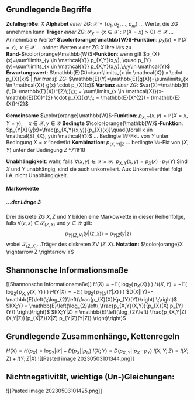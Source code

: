 ## Grundlegende Begriffe
**Zufallsgröße**: $X$
**Alphabet** *einer ZG*: $\mathcal{X}=\{a_{1},a_{2},…,a_{m}\}$ … Werte, die ZG annehmen kann
**Träger** *einer ZG*: $\mathcal{S}_{X}=\{x \in \mathcal{X} : \mathbb{P}(X=x)>0\} \subset \mathcal{X}$ … Annehmbare Werte?
**$\color{orange}\mathbb{W}$-Funktion**: $p_X(x)=\mathbb{P}(X=x), \;\; x \in \mathcal{X}$ … ordnet Werten $x$ der ZG $X$ ihre $\mathbb{W}$s zu
**Rand-**$\color{orange}\mathbb{W}$**-Funktion**: wenn gilt $p_{X}(x)=\sum\limits_{y \in \mathcal{Y}} p_{X,Y}(x,y), \quad p_{Y}(y)=\sum\limits_{x \in \mathcal{Y}} p_{X,Y}(x,y),\;\;y\in \mathcal{Y}$
**Erwartungswert**: $\mathbb{E}(X)=\sum\limits_{x \in \mathcal{X}} x \cdot p_{X}(x)$ | *für transf. ZG:* $\mathbb{E}(Y)=\mathbb{E}(g(X))=\sum\limits_{x \in \mathcal{X}} g(x) \cdot p_{X}(x)$
**Varianz** *einer ZG*: $var(X)=\mathbb{E}(\;(X-\mathbb{E}(X))^{2}\;)\;\; = \sum\limits_{x \in \mathcal{X}}(x-\mathbb{E}(X))^{2} \cdot p_{X}(x)\;\; = \mathbb{E}(X^{2}) - (\mathbb{E}(X))^{2}$

**Gemeinsame** $\color{orange}\mathbb{W}$**-Funktion**: $p_{X,Y}(x,y)=\mathbb{P}(X=x, Y=y),\quad x \in \mathcal{X},y \in \mathcal{Y}$
**Bedingte** $\color{orange}\mathbb{W}$**-Funktion**: $p_{Y|X}(y|x)=\frac{p_{X,Y}(x,y)}{p_{X}(x)}\quad(\forall x \in \mathcal{S}_{X}, y\in \mathcal{Y})$ … Bedingte $\mathbb{W}$-Fkt. von $Y$ unter Bedingung $X=x$ ^bedwfkt
**Kombination**: $p_{(X,Y)|Z}$ … bedingte $\mathbb{W}$-Fkt von $(X,Y)$ unter der Bedingung $Z$ ^711f18

**Unabhängigkeit**: wahr, falls $\forall(x,y) \in \mathcal{X} \times \mathcal{Y}:\;\; p_{X,Y}(x,y)=p_{X}(x) \cdot p_{Y}(Y)$
Sind $X$ und $Y$ unabhängig, sind sie auch unkorreliert. 
Aus Unkorrelierthiet folgt i.A. nicht Unabhängigkeit.

#### Markowkette
##### …der Länge 3
Drei diskrete ZG $X,Z$ und $Y$ bilden eine Markowkette in dieser Reihenfolge, falls $\forall (z,x) \in \mathcal{S}_{(Z,X)}$ und $y \in \mathcal{Y}$ gilt:
$$
p_{Y|(Z,X)}\left(y|(z,x)\right)=p_{Y|Z}(y|z)
$$
wobei $\mathcal{S}_{(Z,X)}$…Träger des diskreten ZV $(Z,X)$. **Notation:** $\color{orange}X \rightarrow Z \rightarrow Y$


## Shannonsche Informationsmaße
[[Shannonsche Informationsmaße]]
$H(X)=-\mathbb{E}\left(\;\log_{2}(\,p_X(X)\,)\;\right)$ 
$H(X,Y) = -\mathbb{E}(\;\log_{2}(\,p_{X,Y}(X,Y)\,)\;)$
$H(Y|X) = -\mathbb{E}(\;\log_{2}(\,p_{Y|X}(Y|X)\,)\;)$
$D(X||Y)=-\mathbb{E}\left(\;\log_{2}\left(\frac{p_{X}(X)}{p_{Y}(Y)}\right) \;\right)$
$I(X;Y) = \mathbb{E}\left(\log_{2}\left( \frac{p_{X,Y}(X,Y)}{p_{X}(X) p_{Y}(Y)}  \right)\right)$
$I(X;Y|Z) = \mathbb{E}\left(\log_{2}\left( \frac{p_{X,Y|Z}(X,Y|Z)}{p_{X|Z}(X|Z) p_{Y|Z}(Y|Z)} \right)\right)$

## Grundlegende Zusammenhänge, Kettenregeln
$H(X)=H(p_{X})=\log_{2}|\mathcal{X}|-D(p_{X}||p_{U})$
$I(X;Y)=D(p_{X,Y}||p_{X}\cdot p_{Y})$
$I(X,Y;Z)=I(X;Z)+I(Y;Z|X)$
![[Pasted image 20230503101344.png]]

## Nichtnegativität, wichtige (Un-)Gleichungen:
![[Pasted image 20230503101425.png]]
